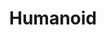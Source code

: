 ---
title: "Humanoid"

categories: ['']

tags: ['Humanoid']

arwords: 'شبيه البشر'

arexps: []

enwords: ['Humanoid']

enexps: []

arlexicons: 'ش'

enlexicons: 'H'

authors: ['Ruqayya Roshdy']

translators: ['']

citations: 'العربية والذكاء الاصطناعي'

sources: 'مركز الملك عبدالله بن عبدالعزيز الدولي لخدمة اللغة العربية'

word: "true"

slug: ""
---